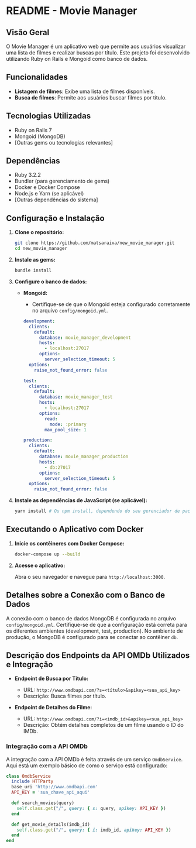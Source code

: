 # README - Movie Manager

## Visão Geral

O Movie Manager é um aplicativo web que permite aos usuários visualizar uma lista de filmes e realizar buscas por título. Este projeto foi desenvolvido utilizando Ruby on Rails e Mongoid como banco de dados.

## Funcionalidades

- **Listagem de filmes**: Exibe uma lista de filmes disponíveis.
- **Busca de filmes**: Permite aos usuários buscar filmes por título.

## Tecnologias Utilizadas

- Ruby on Rails 7
- Mongoid (MongoDB)
- [Outras gems ou tecnologias relevantes]

## Dependências

- Ruby 3.2.2
- Bundler (para gerenciamento de gems)
- Docker e Docker Compose
- Node.js e Yarn (se aplicável)
- [Outras dependências do sistema]

## Configuração e Instalação

1. **Clone o repositório:**

    ```bash
    git clone https://github.com/matsaraiva/new_movie_manager.git
    cd new_movie_manager
    ```

2. **Instale as gems:**

    ```bash
    bundle install
    ```

3. **Configure o banco de dados:**

    - **Mongoid:**
      - Certifique-se de que o Mongoid esteja configurado corretamente no arquivo `config/mongoid.yml`.

      ```yaml
      development:
        clients:
          default:
            database: movie_manager_development
            hosts:
              - localhost:27017
            options:
              server_selection_timeout: 5
        options:
          raise_not_found_error: false

      test:
        clients:
          default:
            database: movie_manager_test
            hosts:
              - localhost:27017
            options:
              read:
                mode: :primary
              max_pool_size: 1

      production:
        clients:
          default:
            database: movie_manager_production
            hosts:
              - db:27017
            options:
              server_selection_timeout: 5
        options:
          raise_not_found_error: false
      ```

4. **Instale as dependências de JavaScript (se aplicável):**

    ```bash
    yarn install # Ou npm install, dependendo do seu gerenciador de pacotes
    ```

## Executando o Aplicativo com Docker

1. **Inicie os contêineres com Docker Compose:**

    ```bash
    docker-compose up --build
    ```

2. **Acesse o aplicativo:**

    Abra o seu navegador e navegue para `http://localhost:3000`.

## Detalhes sobre a Conexão com o Banco de Dados

A conexão com o banco de dados MongoDB é configurada no arquivo `config/mongoid.yml`. Certifique-se de que a configuração está correta para os diferentes ambientes (development, test, production). No ambiente de produção, o MongoDB é configurado para se conectar ao contêiner `db`.

## Descrição dos Endpoints da API OMDb Utilizados e Integração

- **Endpoint de Busca por Título:**
  - URL: `http://www.omdbapi.com/?s=<título>&apikey=<sua_api_key>`
  - Descrição: Busca filmes por título.

- **Endpoint de Detalhes do Filme:**
  - URL: `http://www.omdbapi.com/?i=<imdb_id>&apikey=<sua_api_key>`
  - Descrição: Obtém detalhes completos de um filme usando o ID do IMDb.

### Integração com a API OMDb

A integração com a API OMDb é feita através de um serviço `OmdbService`. Aqui está um exemplo básico de como o serviço está configurado:

```ruby
class OmdbService
  include HTTParty
  base_uri 'http://www.omdbapi.com'
  API_KEY = 'sua_chave_api_aqui'

  def search_movies(query)
    self.class.get("/", query: { s: query, apikey: API_KEY })
  end

  def get_movie_details(imdb_id)
    self.class.get("/", query: { i: imdb_id, apikey: API_KEY })
  end
end
```